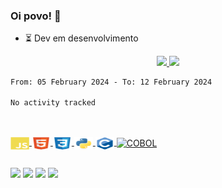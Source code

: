 ### Oi povo! 👋

- ⏳ Dev em desenvolvimento
<!---
- 🔭 I’m currently working on ...
- 🌱 I’m currently learning ...
- 👯 I’m looking to collaborate on ...
- 🤔 I’m looking for help with ...
- 💬 Ask me about ...
- 📫 How to reach me: ...
- 😄 Pronouns: ...
- ⚡ Fun fact: ...
--->

<div align="center">
  <a target="_blank" rel="noopener noreferrer" href="https://www.linkedin.com/in/viniciusslima/">
  <img height="180em" src="https://github-readme-stats.vercel.app/api?username=vinislima&show_icons=true&theme=dracula&include_all_commits=true&count_private=true"/>
  <img height="180em" src="https://github-readme-stats.vercel.app/api/top-langs/?username=vinislima&layout=compact&langs_count=7&theme=dracula"/>
</div>
<div height="360em">
<!--START_SECTION:waka-->

```txt
From: 05 February 2024 - To: 12 February 2024

No activity tracked
```

<!--END_SECTION:waka-->
</div>
<h2 dir="auto"></h2>
  <div style="display: inline_block"><br>
    <a href="https://developer.mozilla.org/en-US/docs/Web/JavaScript" target="_blank">  
      <img align="center" alt="Java Script" height="20" width="30" src="https://raw.githubusercontent.com/devicons/devicon/master/icons/javascript/javascript-plain.svg">
    </a>
    <a href="https://developer.mozilla.org/en-US/docs/Glossary/HTML5" target="_blank">
      <img align="center" alt="HTML 5" height="20" width="30" src="https://raw.githubusercontent.com/devicons/devicon/master/icons/html5/html5-original.svg">
    </a>
    <a href="https://developer.mozilla.org/en-US/docs/Web/CSS" target="_blank">
      <img align="center" alt="CSS" height="20" width="30" src="https://raw.githubusercontent.com/devicons/devicon/master/icons/css3/css3-original.svg">
    </a>
    <a href="https://www.python.org" target="_blank">
      <img align="center" alt="Python" height="20" width="30" src="https://raw.githubusercontent.com/devicons/devicon/master/icons/python/python-original.svg">
    </a>
    <a href="https://www.freecodecamp.org/news/what-is-the-c-programming-language-beginner-tutorial/" target="_blank">
      <img align="center" alt="C" height="20" width="30" src="https://raw.githubusercontent.com/devicons/devicon/master/icons/c/c-original.svg">
    </a>
    <a href="https://www.ibm.com/docs/pt-br/i/7.1?topic=languages-cobol" target="_blank">
      <img align="center" alt="COBOL" height="20" width="30" src="https://cdn.icon-icons.com/icons2/2107/PNG/512/file_type_cobol_icon_130684.png">
    </a>
  </div>  
<h2 dir="auto"></h2>
<div> 
  <a href="https://instagram.com/vinislima" target="_blank"><img src="https://img.shields.io/badge/-Instagram-%23E4405F?style=for-the-badge&logo=instagram&logoColor=white" target="_blank"></a>
 	<a href="https://www.twitch.tv/vinislima" target="_blank"><img src="https://img.shields.io/badge/Twitch-9146FF?style=for-the-badge&logo=twitch&logoColor=white" target="_blank"></a>
  <a href = "mailto:vinislima@gmail.com"><img src="https://img.shields.io/badge/-Gmail-%23333?style=for-the-badge&logo=gmail&logoColor=white" target="_blank"></a>
  <a href="https://www.linkedin.com/in/viniciusslima/" target="_blank"><img src="https://img.shields.io/badge/-LinkedIn-%230077B5?style=for-the-badge&logo=linkedin&logoColor=white" target="_blank"></a> 
</div>
